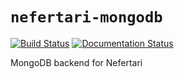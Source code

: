 # `nefertari-mongodb`
[![Build Status](https://travis-ci.org/brandicted/nefertari-mongodb.svg?branch=master)](https://travis-ci.org/brandicted/nefertari-mongodb)
[![Documentation Status](https://readthedocs.org/projects/nefertari-mongodb/badge/?version=stable)](http://nefertari-mongodb.readthedocs.org/en/stable/)

MongoDB backend for Nefertari

